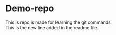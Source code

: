 # Demo-repo
This is repo is made for learning the git commands<br>
This is the new line added in the readme file.